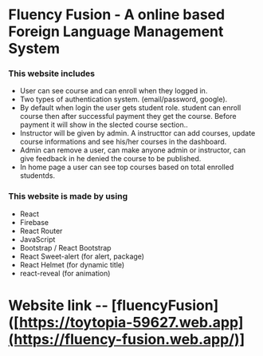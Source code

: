 # Fluency Fusion - A online based Foreign Language Management System

### This website includes
* User can see course and can enroll when they logged in.
* Two types of authentication system. (email/password, google).
* By default when login the user gets student role. student can enroll course then after successful payment they get the course. Before payment it will show in the slected course section..
* Instructor will be given by admin. A instructtor can add courses, update course informations and see his/her courses in the dashboard.
* Admin can remove a user, can make anyone admin or instructor, can give feedback in he denied the course to be published.
* In home page a user can see top courses based on total enrolled studentds.

### This website is made by using
* React
* Firebase
* React Router
* JavaScript
* Bootstrap / React Bootstrap
* React Sweet-alert (for alert, package)
* React Helmet (for dynamic title)
* react-reveal (for animation)

# Website link -- [fluencyFusion]([https://toytopia-59627.web.app](https://fluency-fusion.web.app/)]
